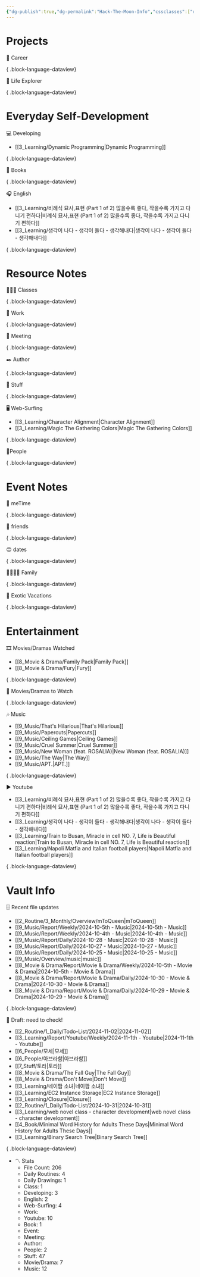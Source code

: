 ```yaml
---
{"dg-publish":true,"dg-permalink":"Hack-The-Moon-Info","cssclasses":["dashboard"],"dg-content-classes":"dashboard","permalink":"/Hack-The-Moon-Info/","contentClasses":"dashboard","dgPassFrontmatter":true,"noteIcon":"1"}
---
```



# Projects

💼 Career


{ .block-language-dataview}

🧭 Life Explorer


{ .block-language-dataview}

# Everyday Self-Development

💻 Developing

- [[3_Learning/Dynamic Programming\|Dynamic Programming]]

{ .block-language-dataview}

📖 Books


{ .block-language-dataview}

🎧 English

- [[3_Learning/비례식 묘사,표현 (Part 1 of 2) 많을수록 좋다, 작을수록 가지고 다니기 편하다\|비례식 묘사,표현 (Part 1 of 2) 많을수록 좋다, 작을수록 가지고 다니기 편하다]]
- [[3_Learning/생각이 나다 - 생각이 들다 - 생각해내다\|생각이 나다 - 생각이 들다 - 생각해내다]]

{ .block-language-dataview}

# Resource Notes

👩🏻‍🏫 Classes


{ .block-language-dataview}

💼 Work


{ .block-language-dataview}

🤝 Meeting


{ .block-language-dataview}

✒️ Author


{ .block-language-dataview}

🧸 Stuff


{ .block-language-dataview}

🖥️ Web-Surfing

- [[3_Learning/Character Alignment\|Character Alignment]]
- [[3_Learning/Magic The Gathering Colors\|Magic The Gathering Colors]]

{ .block-language-dataview}

👤People


{ .block-language-dataview}

# Event Notes

💃 meTime


{ .block-language-dataview}

🙂 friends


{ .block-language-dataview}

😍 dates


{ .block-language-dataview}

👨‍👩‍👧‍👦 Family


{ .block-language-dataview}

🌅 Exotic Vacations


{ .block-language-dataview}

# Entertainment

🎞️ Movies/Dramas Watched

- [[8_Movie & Drama/Family Pack\|Family Pack]]
- [[8_Movie & Drama/Fury\|Fury]]

{ .block-language-dataview}

🎥 Movies/Dramas to Watch


{ .block-language-dataview}

🎶 Music

- [[9_Music/That's Hilarious\|That's Hilarious]]
- [[9_Music/Papercuts\|Papercuts]]
- [[9_Music/Ceiling Games\|Ceiling Games]]
- [[9_Music/Cruel Summer\|Cruel Summer]]
- [[9_Music/New Woman (feat. ROSALIA)\|New Woman (feat. ROSALIA)]]
- [[9_Music/The Way\|The Way]]
- [[9_Music/APT.\|APT.]]

{ .block-language-dataview}

▶️ Youtube

- [[3_Learning/비례식 묘사,표현 (Part 1 of 2) 많을수록 좋다, 작을수록 가지고 다니기 편하다\|비례식 묘사,표현 (Part 1 of 2) 많을수록 좋다, 작을수록 가지고 다니기 편하다]]
- [[3_Learning/생각이 나다 - 생각이 들다 - 생각해내다\|생각이 나다 - 생각이 들다 - 생각해내다]]
- [[3_Learning/Train to Busan, Miracle in cell NO. 7, Life is Beautiful reaction\|Train to Busan, Miracle in cell NO. 7, Life is Beautiful reaction]]
- [[3_Learning/Napoli Matfia and Italian football players\|Napoli Matfia and Italian football players]]

{ .block-language-dataview}

# Vault Info

🗄️ Recent file updates

- [[2_Routine/3_Monthly/Overview/mToQueen\|mToQueen]]
- [[9_Music/Report/Weekly/2024-10-5th - Music\|2024-10-5th - Music]]
- [[9_Music/Report/Weekly/2024-10-4th - Music\|2024-10-4th - Music]]
- [[9_Music/Report/Daily/2024-10-28 - Music\|2024-10-28 - Music]]
- [[9_Music/Report/Daily/2024-10-27 - Music\|2024-10-27 - Music]]
- [[9_Music/Report/Daily/2024-10-25 - Music\|2024-10-25 - Music]]
- [[9_Music/Overview/music\|music]]
- [[8_Movie & Drama/Report/Movie & Drama/Weekly/2024-10-5th - Movie & Drama\|2024-10-5th - Movie & Drama]]
- [[8_Movie & Drama/Report/Movie & Drama/Daily/2024-10-30 - Movie & Drama\|2024-10-30 - Movie & Drama]]
- [[8_Movie & Drama/Report/Movie & Drama/Daily/2024-10-29 - Movie & Drama\|2024-10-29 - Movie & Drama]]

{ .block-language-dataview}

🔖 Draft: need to check!

- [[2_Routine/1_Daily/Todo-List/2024-11-02\|2024-11-02]]
- [[3_Learning/Report/Youtube/Weekly/2024-11-1th - Youtube\|2024-11-1th - Youtube]]
- [[6_People/모세\|모세]]
- [[6_People/아브라함\|아브라함]]
- [[7_Stuff/토라\|토라]]
- [[8_Movie & Drama/The Fall Guy\|The Fall Guy]]
- [[8_Movie & Drama/Don't Move\|Don't Move]]
- [[3_Learning/네이팜 소녀\|네이팜 소녀]]
- [[3_Learning/EC2 Instance Storage\|EC2 Instance Storage]]
- [[3_Learning/Closure\|Closure]]
- [[2_Routine/1_Daily/Todo-List/2024-10-31\|2024-10-31]]
- [[3_Learning/web novel class - character development\|web novel class - character development]]
- [[4_Book/Minimal Word History for Adults These Days\|Minimal Word History for Adults These Days]]
- [[3_Learning/Binary Search Tree\|Binary Search Tree]]

{ .block-language-dataview}

-   〽️ Stats
    -   File Count: 206
    -   Daily Routines: 4
    -   Daily Drawings: 1
    -   Class: 1
    -   Developing: 3
    -   English: 2
    -   Web-Surfing: 4
    -   Work: 
    -   Youtube: 10
    -   Book: 1
    -   Event: 
    -   Meeting: 
    -   Author: 
    -   People: 2
    -   Stuff: 47
    -   Movie/Drama: 7
    -   Music: 12
